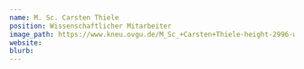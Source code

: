 ```yaml
---
name: M. Sc. Carsten Thiele
position: Wissenschaftlicher Mitarbeiter
image_path: https://www.kneu.ovgu.de/M_Sc_+Carsten+Thiele-height-2996-width-2119-p-2184/_/website2.jpg
website:
blurb:
---
```

